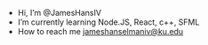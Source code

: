 - Hi, I’m @JamesHansIV
- I’m currently learning Node.JS, React, c++, SFML
- How to reach me jameshanselmaniv@ku.edu

<!---
JamesHansIV/JamesHansIV is a ✨ special ✨ repository because its `README.md` (this file) appears on your GitHub profile.
You can click the Preview link to take a look at your changes.
--->
